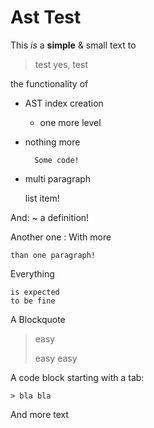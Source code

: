 
# Ast Test

This _is_ a **simple** & small text to
 
> test
> yes, test

the functionality of

* AST index creation
    - one more level
    
* nothing more

        Some code!

* multi
  paragraph
  
  list item!

And:
  ~ a definition!
  
Another one
:   With more

    than one paragraph!

Everything

    is expected
    to be fine
    
A Blockquote

> easy
>
> easy easy

A code block starting with a tab:

	> bla bla

And more text